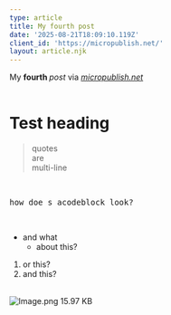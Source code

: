 ```yaml
---
type: article
title: My fourth post
date: '2025-08-21T18:09:10.119Z'
client_id: 'https://micropublish.net/'
layout: article.njk
---
```

<div>My <strong>fourth </strong><em>post </em>via <a href="https://www.micropublish.net"><em>micropublish.net</em></a><em>&nbsp;<br></em><br></div><h1>Test heading</h1><blockquote>quotes<br>are<br>multi-line</blockquote><div><br></div><pre>how doe s acodeblock look?</pre><div><br></div><ul><li>and what<ul><li>about this?</li></ul></li></ul><ol><li>or this?</li><li>and this?</li></ol><div><br><img src="https://blog.jamesandrewscoulter.com/src/images/1755799739_RackMultipart20250821-115-9xe3a7.png" alt="Image.png 15.97 KB"></div>
